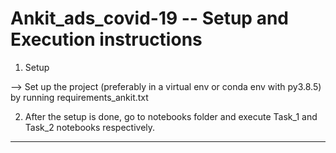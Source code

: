 Ankit_ads_covid-19 -- Setup and Execution instructions
==============================

1. Setup

--> Set up the project (preferably in a virtual env or conda env with py3.8.5) by running requirements_ankit.txt



2. After the setup is done, go to notebooks folder and execute Task_1 and Task_2 notebooks respectively.

--------
